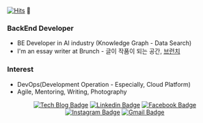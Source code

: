 [![Hits](https://hits.seeyoufarm.com/api/count/incr/badge.svg?url=https%3A%2F%2Fgithub.com%2Fooeunz%2Fhit-counter)](https://hits.seeyoufarm.com) 👋

### BackEnd Developer
- BE Developer in AI industry (Knowledge Graph - Data Search)
- I'm an essay writer at Brunch - 글이 작품이 되는 공간, [브런치](brunch.co.kr/@ooeunz)

### Interest
- DevOps(Development Operation - Especially, Cloud Platform)
- Agile, Mentoring, Writing, Photography

<div align=center>

[![Tech Blog Badge](https://img.shields.io/badge/-Tech%20blog-black?style=flat-square&logo=github&link=https://ooeunz.tistory.com/)](https://ooeunz.tistory.com/)
[![Linkedin Badge](https://img.shields.io/badge/-LinkedIn-blue?style=flat-square&logo=Linkedin&logoColor=white&link=https://www.linkedin.com/in/noah-ooeunz/)](https://www.linkedin.com/in/noah-ooeunz/)
[![Facebook Badge](https://img.shields.io/badge/facebook-1877f2?style=flat-square&logo=facebook&logoColor=white&link=https://www.facebook.com/noah.ooeunz)](https://www.facebook.com/noah.ooeunz)
[![Instagram Badge](https://img.shields.io/badge/-Instagram-dd2a7b?style=flat-square&logo=instagram&logoColor=white&link=https://www.instagram.com/ooeunz/)](https://www.instagram.com/ooeunz/) 
[![Gmail Badge](https://img.shields.io/badge/Gmail-d14836?style=flat-square&logo=Gmail&logoColor=white&link=mailto:yuns994@gmail.com)](mailto:yuns994@gmail.com)
</div>